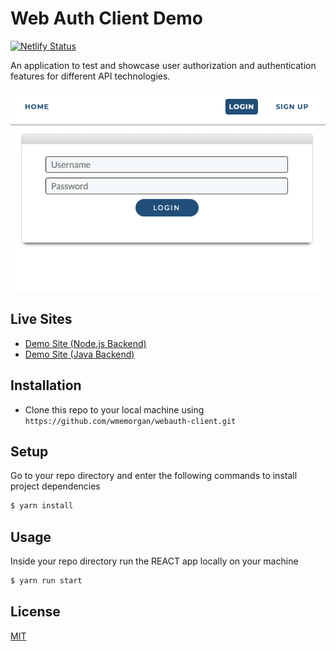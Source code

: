 # Web Auth Client Demo
[![Netlify Status](https://api.netlify.com/api/v1/badges/899c65e4-301b-453b-8c35-e59b77e44016/deploy-status)](https://app.netlify.com/sites/webauth-client/deploys)

An application to test and showcase user authorization and authentication features for different API technologies.

<p align="center"> 
    <img src="https://github.com/wmemorgan/webauth-client/blob/auth-java/public/assets/webauth-client.png">
</p>
  

## Live Sites
- [Demo Site (Node.js Backend)](https://webauth-client.netlify.app)
- [Demo Site (Java Backend)](https://auth-java--webauth-client.netlify.app)

## Installation
- Clone this repo to your local machine using `https://github.com/wmemorgan/webauth-client.git`

## Setup
Go to your repo directory and enter the following commands to install project dependencies
```bash
$ yarn install
```

## Usage
Inside your repo directory run the REACT app locally on your machine
```bash
$ yarn run start
```

## License
[MIT](https://github.com/wmemorgan/webauth-client/blob/master/LICENSE)
